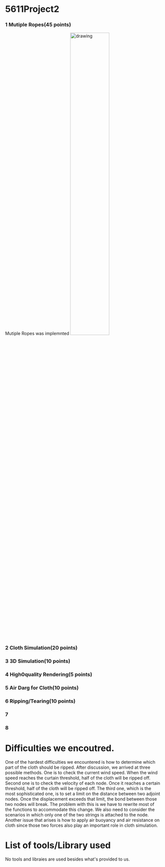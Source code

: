 # 5611Project2

### 1 Mutiple Ropes(45 points)
Mutiple Ropes was implemnted
<img src="VideoSrc/mutiRope.mov" alt="drawing" width="50%"/> <br />

### 2 Cloth Simulation(20 points)

### 3 3D Simulation(10 points)

### 4 High0quality Rendering(5 points)

### 5 Air Darg for Cloth(10 points)

### 6 Ripping/Tearing(10 points)

### 7

### 8
# Difficulties we encoutred. 
One of the hardest difficulties we encountered is how to determine which part of the cloth should be ripped. After discussion, we arrived at three possible methods. One is to check the current wind speed. When the wind speed reaches the curtain threshold, half of the cloth will be ripped off. Second one is to check the velocity of each node. Once it reaches a certain threshold, half of the cloth will be ripped off. The third one, which is the most sophisticated one, is to set a limit on the distance between two adjoint nodes. Once the displacement exceeds that limit, the bond between those two nodes will break. The problem with this is we have to rewrite most of the functions to accommodate this change. We also need to consider the scenarios in which only one of the two strings is attached to the node.
Another issue that arises is how to apply air buoyancy and air resistance on cloth since those two forces also play an important role in cloth simulation. 

# List of tools/Library used
No tools and libraies are used besides what's provided to us. 




